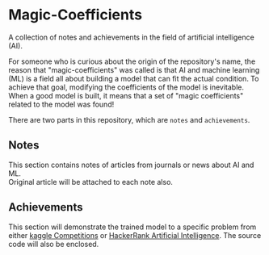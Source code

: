 # Magic-Coefficients
A collection of notes and achievements in the field of artificial intelligence (AI).


For someone who is curious about the origin of the repository's name, the reason that "magic-coefficients" was called is that AI and machine learning (ML) is a field all about building a model that can fit the actual condition. To achieve that goal, modifying the coefficients of the model is inevitable. When a good model is built, it means that a set of "magic coefficients" related to the model was found!

There are two parts in this repository, which are `notes` and `achievements`.

## Notes
This section contains notes of articles from journals or news about AI and ML.</br>
Original article will be attached to each note also.


## Achievements
This section will demonstrate the trained model to a specific problem from either [kaggle Competitions](https://www.kaggle.com/competitions) or [HackerRank Artificial Intelligence](https://www.hackerrank.com/domains/ai). The source code will also be enclosed.
